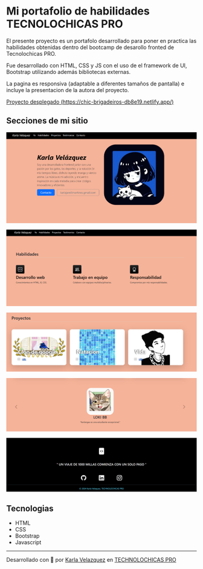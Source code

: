# Mi portafolio de habilidades TECNOLOCHICAS PRO

El presente proyecto es un portafolo desarrollado para poner en practica las habilidades obtenidas dentro del bootcamp
de desarollo fronted de Tecnolochicas PRO.

Fue desarrollado con HTML, CSS y JS con el uso de el framework de UI, Bootstrap utilizando además bibliotecas externas.

La pagina es responsiva (adaptable a diferentes tamaños de pantalla) e incluye la presentacion de la autora del proyecto.

[Proyecto desplegado (https://chic-brigadeiros-db8e19.netlify.app/)](https://chic-brigadeiros-db8e19.netlify.app/)


## Secciones de mi sitio

![Presentación](assets/readme/1.png)

![Habilidades](assets/readme/2.png)

![Proyectos](assets/readme/3.png)

![Testimonios](assets/readme/4.png)

![Contacto](assets/readme/5.png)


## Tecnologias 
* HTML
* CSS
* Bootstrap 
* Javascript

---
Desarrollado con  💜 por [Karla Velazquez](https://chic-brigadeiros-db8e19.netlify.app/) en [TECHNOLOCHICAS PRO](https://tecnolochicas.mx/)


